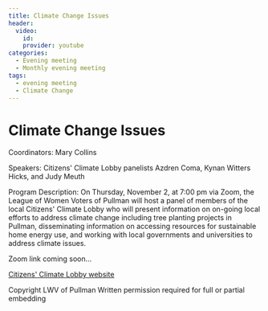 ```yaml
---
title: Climate Change Issues
header:
  video:
    id: 
    provider: youtube
categories:
  - Evening meeting
  - Monthly evening meeting
tags:
  - evening meeting
  - Climate Change
---
```


# Climate Change Issues

Coordinators: Mary Collins

Speakers:  Citizens' Climate Lobby panelists Azdren Coma, Kynan Witters Hicks, and Judy Meuth

Program Description:  On Thursday, November 2, at 7:00 pm via Zoom, the League of Women Voters of Pullman will host a panel of members of the local Citizens' Climate Lobby who will present information on on-going local efforts to address climate change including tree planting projects in Pullman, disseminating information on accessing resources for sustainable home energy use, and working with local governments and universities to address climate issues.

Zoom link coming soon...

[Citizens' Climate Lobby website](https://citizensclimatelobby.org)


Copyright LWV of Pullman
Written permission required for full or partial embedding

<!---change the title to whatever you want the post to be titled
change the ID out to the end of the youtube link https://youtu.be/r61ARK4Qv9c -->
